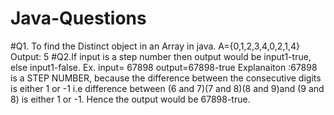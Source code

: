 # Java-Questions
#Q1. To find the Distinct object in an Array in java.
A={0,1,2,3,4,0,2,1,4}
Output: 5
#Q2.If input is a step number then output would be input1-true, else input1-false. 
Ex. input= 67898 
     output=67898-true
Explanaiton :67898 is a STEP NUMBER, because the difference between the consecutive digits is either 1 or -1 i.e difference 
between (6 and 7)(7 and 8)(8 and 9)and (9 and 8) is either 1 or -1. Hence the output would be 67898-true.
